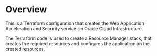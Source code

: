 # Overview
This is a Terraform configuration that creates the Web Application Acceleration and Security service on Oracle Cloud Infrastructure.

The Terraform code is used to create a Resource Manager stack, that creates the required resources and configures the application on the created resources.